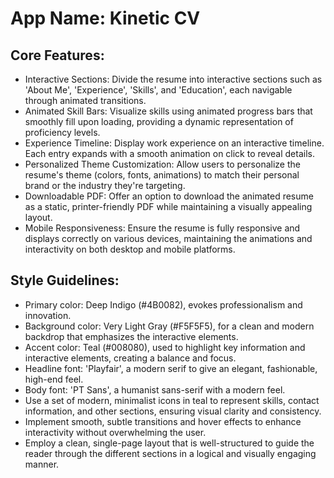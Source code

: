 # **App Name**: Kinetic CV

## Core Features:

- Interactive Sections: Divide the resume into interactive sections such as 'About Me', 'Experience', 'Skills', and 'Education', each navigable through animated transitions.
- Animated Skill Bars: Visualize skills using animated progress bars that smoothly fill upon loading, providing a dynamic representation of proficiency levels.
- Experience Timeline: Display work experience on an interactive timeline. Each entry expands with a smooth animation on click to reveal details.
- Personalized Theme Customization: Allow users to personalize the resume's theme (colors, fonts, animations) to match their personal brand or the industry they're targeting.
- Downloadable PDF: Offer an option to download the animated resume as a static, printer-friendly PDF while maintaining a visually appealing layout.
- Mobile Responsiveness: Ensure the resume is fully responsive and displays correctly on various devices, maintaining the animations and interactivity on both desktop and mobile platforms.

## Style Guidelines:

- Primary color: Deep Indigo (#4B0082), evokes professionalism and innovation.
- Background color: Very Light Gray (#F5F5F5), for a clean and modern backdrop that emphasizes the interactive elements.
- Accent color: Teal (#008080), used to highlight key information and interactive elements, creating a balance and focus.
- Headline font: 'Playfair', a modern serif to give an elegant, fashionable, high-end feel.
- Body font: 'PT Sans', a humanist sans-serif with a modern feel.
- Use a set of modern, minimalist icons in teal to represent skills, contact information, and other sections, ensuring visual clarity and consistency.
- Implement smooth, subtle transitions and hover effects to enhance interactivity without overwhelming the user.
- Employ a clean, single-page layout that is well-structured to guide the reader through the different sections in a logical and visually engaging manner.